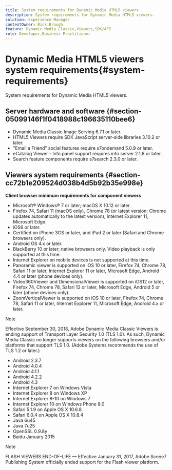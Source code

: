 ```yaml
---
title: System requirements for Dynamic Media HTML5 viewers
description: System requirements for Dynamic Media HTML5 viewers.
solution: Experience Manager
contentOwner: Rick Brough
feature: Dynamic Media Classic,Viewers,SDK/API
role: Developer,Business Practitioner
---
```


# Dynamic Media HTML5 viewers system requirements{#system-requirements}

System requirements for Dynamic Media HTML5 viewers.

<!-- Updated January 13, 2021 from https://wiki.corp.adobe.com/pages/viewpage.action?spaceKey=scene7qa&title=s7Viewers%2C+S7SDK%2C+S7OnDemand+Release+Notes - Contact is Sasha -->

## Server hardware and software {#section-05099146f1f0418988c196635110bee6}

* Dynamic Media Classic Image Serving 6.7.1 or later.
* HTML5 Viewers require SDK JavaScript server-side libraries 3.10.2 or later.
* "Email a Friend" social features require s7ondemand 5.0.9 or later.
* eCatalog Viewer - Info panel support requires info server 2.1.8 or later.
* Search feature components require s7search 2.3.0 or later.

## Viewers system requirements {#section-cc72b1e209524d038b4d5b92b35e998e}

**Client browser minimum requirements for component viewers**

* Microsoft® Windows® 7 or later; macOS X 10.12 or later.
* Firefox 74, Safari 11 (macOS only), Chrome 78 (or latest version; Chrome updates automatically to the latest version), Internet Explorer 11, Microsoft Edge.
* iOS6 or later.
* Certified on iPhone 3GS or later, and iPad 2 or later (Safari and Chrome browsers only).
* Android OS 4.x or later.
* BlackBerry 10 or later; native browsers only. Video playback is only supported at this time.
* Internet Explorer on mobile devices is not supported at this time.
* Panoramic viewer is supported on iOS 10 or later, Firefox 74, Chrome 78, Safari 11 or later, Internet Explorer 11 or later, Microsoft Edge, Android 4.4 or later (phone devices only).
* Video360Viewer and DimensionalViewer is supported on iOS12 or later, Firefox 74, Chrome 78, Safari 12 or later, Microsoft Edge, Android 5 or later (phone devices only).
* ZoomVerticalViewer is supported on iOS 10 or later, Firefox 74, Chrome 78, Safari 11 or later, Internet Explorer 11, Microsoft Edge, Android 4.x or later.

>[!NOTE]
>
>Effective September 30, 2018, Adobe Dynamic Media Classic Viewers is ending support of Transport Layer Security 1.0 (TLS 1.0). As such, Dynamic Media Classic no longer supports viewers on the following browsers and/or platforms that support TLS 1.0. (Adobe Systems recommends the use of TLS 1.2 or later.)

* Android 2.3.7 
* Android 4.0.4 
* Android 4.1.1 
* Android 4.2.2 
* Android 4.3 
* Internet Explorer 7 on Windows Vista 
* Internet Explorer 8 on Windows XP 
* Internet Explorer 8-10 on Windows 7 
* Internet Explorer 10 on Windows Phone 8.0 
* Safari 5.1.9 on Apple OS X 10.6.8 
* Safari 6.0.4 on Apple OS X 10.8.4 
* Java 6u45 
* Java 7u25 
* OpenSSL 0.9.8y 
* Baidu January 2015

>[!NOTE]
>
>FLASH VIEWERS END-OF-LIFE — Effective January 31, 2017, Adobe Scene7 Publishing System officially ended support for the Flash viewer platform.
